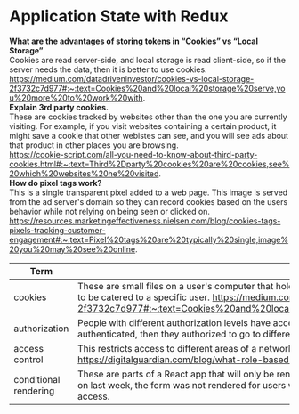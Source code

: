 # Application State with Redux

__What are the advantages of storing tokens in “Cookies” vs “Local Storage”__  
Cookies are read server-side, and local storage is read client-side, so if the server needs the data, then it is better to use cookies.  
https://medium.com/datadriveninvestor/cookies-vs-local-storage-2f3732c7d977#:~:text=Cookies%20and%20local%20storage%20serve,you%20more%20to%20work%20with.  
__Explain 3rd party cookies.__   
These are cookies tracked by websites other than the one you are currently visiting. For example, if you visit websites containing a certain product, it might save a cookie that other webistes can see, and you will see ads about that product in other places you are browsing.  
https://cookie-script.com/all-you-need-to-know-about-third-party-cookies.html#:~:text=Third%2Dparty%20cookies%20are%20cookies,see%20which%20websites%20he%20visited.  
__How do pixel tags work?__   
This is a single transparent pixel added to a web page. This image is served from the ad server's domain so they can record cookies based on the users behavior while not relying on being seen or clicked on.  
https://resources.marketingeffectiveness.nielsen.com/blog/cookies-tags-pixels-tracking-customer-engagement#:~:text=Pixel%20tags%20are%20typically%20single,image%20you%20may%20see%20online.

|Term | Definition |  
|---|---|
| cookies | These are small files on a user's computer that hold data specific to a client and a website, which allow a webpage to be catered to a specific user. https://medium.com/datadriveninvestor/cookies-vs-local-storage-2f3732c7d977#:~:text=Cookies%20and%20local%20storage%20serve,you%20more%20to%20work%20with.|
| authorization | People with different authorization levels have access to different parts of a system or network. First they are authenticated, then they authorized to go to different areas based on what they are allowed to see and do.|
| access control | This restricts access to different areas of a network based on a person's role in an organization. https://digitalguardian.com/blog/what-role-based-access-control-rbac-examples-benefits-and-more|
| conditional rendering | These are parts of a React app that will only be rendered in certain conditions. For example, in the app we worked on last week, the form was not rendered for users with 'read' access, but it was rendered for users with 'create' access. |

